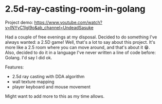 # 2.5d-ray-casting-room-in-golang

Project demo: https://www.youtube.com/watch?v=INYyC1Igl9o&ab_channel=UndeadSasuke

Had a couple of free evenings at my disposal. Decided to do something I've always wanted: a 2.5D game! Well, that's a lot to say about this project. It's more like a 2.5 room where you can move around, and that's about it 😁. Also, decided to do it in a language I've never written a line of code before: Golang. I'd say I did ok.

Features: 
- 2.5d ray casting with DDA algorithm
- wall texture mapping
- player keyboard and mouse movement

Might want to add more to this as my time allows.
